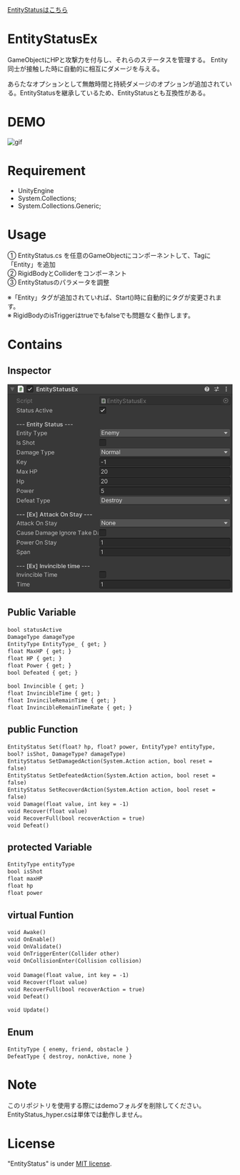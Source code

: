 [EntityStatusはこちら](/README.md/)
# EntityStatusEx

GameObjectにHPと攻撃力を付与し、それらのステータスを管理する。
Entity同士が接触した時に自動的に相互にダメージを与える。

あらたなオプションとして無敵時間と持続ダメージのオプションが追加されている。EntityStatusを継承しているため、EntityStatusとも互換性がある。

# DEMO
![gif](img/demo_ex.gif)


# Requirement

* UnityEngine
* System.Collections;
* System.Collections.Generic;

# Usage

① EntityStatus.cs を任意のGameObjectにコンポーネントして、Tagに「Entity」を追加\
② RigidBodyとColliderをコンポーネント\
③ EntityStatusのパラメータを調整

※「Entity」タグが追加されていれば、Start()時に自動的にタグが変更されます。\
※ RigidBodyのisTriggerはtrueでもfalseでも問題なく動作します。

# Contains

## Inspector

![image](img/inspectorView_entityStatusEx.png)

## Public Variable
```
bool statusActive
DamageType damageType
EntityType EntityType_ { get; }
float MaxHP { get; }
float HP { get; }
float Power { get; }
bool Defeated { get; }
```
```
bool Invincible { get; }
float InvincibleTime { get; }
float InvincileRemainTime { get; }
float InvincibleRemainTimeRate { get; }
```
## public Function
```
EntityStatus Set(float? hp, float? power, EntityType? entityType, bool? isShot, DamageType? damageType)
EntityStatus SetDamagedAction(System.Action action, bool reset = false)
EntityStatus SetDefeatedAction(System.Action action, bool reset = false)
EntityStatus SetRecoverdAction(System.Action action, bool reset = false)
void Damage(float value, int key = -1)
void Recover(float value)
void RecoverFull(bool recoverAction = true)
void Defeat()
```

## protected Variable
```
EntityType entityType
bool isShot
float maxHP
float hp
float power
```

## virtual Funtion
```
void Awake()
void OnEnable()
void OnValidate()
void OnTriggerEnter(Collider other)
void OnCollisionEnter(Collision collision)

void Damage(float value, int key = -1)
void Recover(float value)
void RecoverFull(bool recoverAction = true)
void Defeat()
```
```
void Update()
```

## Enum
```
EntityType { enemy, friend, obstacle }
DefeatType { destroy, nonActive, none }
```

# Note

このリポジトリを使用する際にはdemoフォルダを削除してください。EntityStatus_hyper.csは単体では動作しません。

# License

"EntityStatus" is under [MIT license](https://en.wikipedia.org/wiki/MIT_License).
